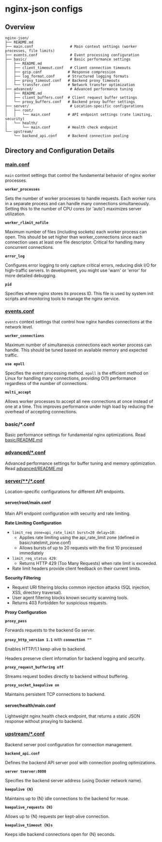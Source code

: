# nginx-json configs

## Overview

```
nginx-json/
├── README.md
├── main.conf                 # Main context settings (worker processes, file limits)
├── events.conf               # Event processing configuration
├── basic/                    # Basic performance settings
│   ├── README.md
│   ├── client_timeout.conf   # Client connection timeouts
│   ├── gzip.conf            # Response compression
│   ├── log_format.conf      # Structured logging formats
│   ├── proxy_timeout.conf   # Backend proxy timeouts
│   └── transfer.conf        # Network transfer optimization
├── advanced/                 # Advanced performance tuning
│   ├── README.md
│   ├── client_buffers.conf  # Client request buffer settings
│   └── proxy_buffers.conf   # Backend proxy buffer settings
├── server/                   # Location-specific configurations
│   ├── root/
│   │   └── main.conf        # API endpoint settings (rate limiting, security)
│   └── health/
│       └── main.conf        # Health check endpoint
└── upstream/
    └── backend_api.conf     # Backend connection pooling
```

## Directory and Configuration Details

### [main.conf](./main.conf)

`main` context settings that control the fundamental behavior of nginx worker processes.

**`worker_processes`**

Sets the number of worker processes to handle requests.
Each worker runs in a separate process and can handle many connections simultaneously.
Setting this to the number of CPU cores (or 'auto') maximizes server utilization.

**`worker_rlimit_nofile`**

Maximum number of files (including sockets) each worker process can open.
This should be set higher than worker_connections since each connection uses at least one file descriptor.
Critical for handling many concurrent connections.

**`error_log`**

Configures error logging to only capture critical errors, reducing disk I/O for high-traffic servers. In development, you might use 'warn' or 'error' for more detailed debugging.

**`pid`**

Specifies where nginx stores its process ID.
This file is used by system init scripts and monitoring tools to manage the nginx service.

### [events.conf](./events.conf)

`events` context settings that control how nginx handles connections at the network level.

**`worker_connections`**

Maximum number of simultaneous connections each worker process can handle.
This should be tuned based on available memory and expected traffic.

**`use epoll`**

Specifies the event processing method.
`epoll` is the efficient method on Linux for handling many connections,
providing O(1) performance regardless of the number of connections.

**`multi_accept`**

Allows worker processes to accept all new connections at once instead of one at a time.
This improves performance under high load by reducing the overhead of accepting connections.

### basic/*.conf

Basic performance settings for fundamental nginx optimizations. Read [basic/README.md](./basic/README.md)

### [advanced/*.conf](./advanced/)

Advanced performance settings for buffer tuning and memory optimization. Read [advanced/README.md](./advanced/README.md)

### [server/**/*.conf](./server/)

Location-specific configurations for different API endpoints.

#### server/root/main.conf

Main API endpoint configuration with security and rate limiting.

**Rate Limiting Configuration**

- `limit_req zone=api_rate_limit burst=20 delay=10`:
  - Applies rate limiting using the api_rate_limit zone (defined in basic/ratelimit_zone.conf)
  - Allows bursts of up to 20 requests with the first 10 processed immediately
- `limit_req_status 429`:
  - Returns HTTP 429 (Too Many Requests) when rate limit is exceeded.
- Rate limit headers provide client feedback on their current limits.

**Security Filtering**

- Request URI filtering blocks common injection attacks (SQL injection, XSS, directory traversal).
- User agent filtering blocks known security scanning tools.
- Returns 403 Forbidden for suspicious requests.

**Proxy Configuration**

**`proxy_pass`**

Forwards requests to the backend Go server.

**`proxy_http_version 1.1`** with **`connection ""`**

Enables HTTP/1.1 keep-alive to backend.

Headers preserve client information for backend logging and security.

**`proxy_request_buffering off`**

Streams request bodies directly to backend without buffering.

**`proxy_socket_keepalive on`**

Maintains persistent TCP connections to backend.

#### server/health/main.conf

Lightweight nginx health check endpoint, that returns a static JSON response without proxying to backend.

### [upstream/*.conf](./upstream/)

Backend server pool configuration for connection management.

**`backend_api.conf`**

Defines the backend API server pool with connection pooling optimizations.

**`server tserver:8080`**

Specifies the backend server address (using Docker network name).

**`keepalive {N}`**

Maintains up to {N} idle connections to the backend for reuse.

**`keepalive_requests {N}`**

Allows up to {N} requests per kept-alive connection.

**`keepalive_timeout {N}s`**

Keeps idle backend connections open for {N} seconds.
